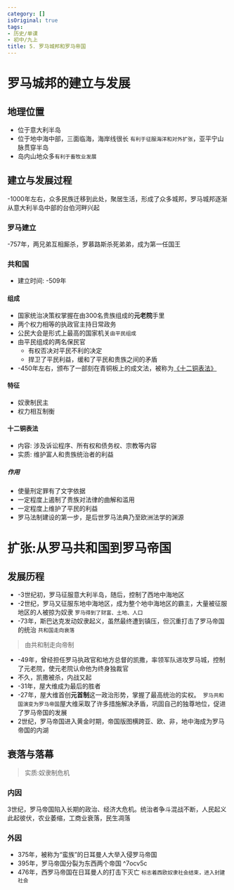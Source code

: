 ```yaml
---
category: []
isOriginal: true
tags:
- 历史/单课
- 初中/九上
title: 5. 罗马城邦和罗马帝国
---
```

# 罗马城邦的建立与发展
## 地理位置
- 位于意大利半岛
- 位于地中海中部，三面临海，海岸线很长 `有利于征服海洋和对外扩张`，亚平宁山脉贯穿半岛
- 岛内山地众多`有利于畜牧业发展`
## 建立与发展过程
-1000年左右，众多民族迁移到此处，聚居生活，形成了众多城邦，罗马城邦逐渐从意大利半岛中部的台伯河畔兴起
### 罗马建立
-757年，两兄弟互相厮杀，罗慕路斯杀死弟弟，成为第一任国王
### 共和国
- 建立时间: -509年
#### 组成
- 国家统治决策权掌握在由300名贵族组成的**元老院**手里
- 两个权力相等的执政官主持日常政务
- 公民大会是形式上最高的国家机关`由平民组成`
- 由平民组成的两名保民官
    - 有权否决对平民不利的决定
    - 捍卫了平民利益，缓和了平民和贵族之间的矛盾
- -450年左右，颁布了一部刻在青铜板上的成文法，被称为[《十二铜表法》](#十二铜表法)
#### 特征
- 奴隶制民主
- 权力相互制衡
#### 十二铜表法
- 内容: 涉及诉讼程序、所有权和债务权、宗教等内容
- 实质: 维护富人和贵族统治者的利益
##### 作用
- 使量刑定罪有了文字依据
- 一定程度上遏制了贵族对法律的曲解和滥用
- 一定程度上维护了平民的利益
- 罗马法制建设的第一步，是后世罗马法典乃至欧洲法学的渊源
# 扩张:从罗马共和国到罗马帝国
## 发展历程
- -3世纪初，罗马征服意大利半岛，随后，控制了西地中海地区
- -2世纪，罗马又征服东地中海地区，成为整个地中海地区的霸主，大量被征服地区的人被掠为奴隶 `罗马得到了财富、土地、人口`
- -73年，斯巴达克发动奴隶起义，虽然最终遭到镇压，但沉重打击了罗马帝国的统治 `共和国走向衰落`
> 由共和制走向帝制
- -49年，曾经担任罗马执政官和地方总督的凯撒，率领军队进攻罗马城，控制了元老院，使元老院认命他为终身独裁官
- 不久，凯撒被杀，内战又起
- -31年，屋大维成为最后的胜者
- -27年，屋大维首创**元首制**这一政治形势，掌握了最高统治的实权。` 罗马共和国演变为罗马帝国`屋大维采取了许多措施解决矛盾，巩固自己的独尊地位，促进了罗马帝国的发展
- 2世纪，罗马帝国进入黄金时期，帝国版图横跨亚、欧、非，地中海成为罗马帝国的内湖
## 衰落与落幕
> 实质:奴隶制危机
### 内因
3世纪，罗马帝国陷入长期的政治、经济大危机。统治者争斗混战不断，人民起义此起彼伏，农业萎缩，工商业衰落，民生凋落 
### 外因
- 375年，被称为“蛮族”的日耳曼人大举入侵罗马帝国
- 395年，罗马帝国分裂为东西两个帝国 ^7ocv5c
- 476年，西罗马帝国在日耳曼人的打击下灭亡 `标志着西欧奴隶社会结束，进入封建社会`